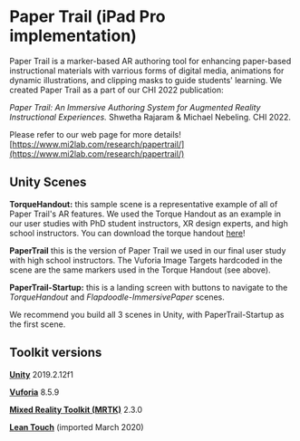 # Paper Trail (iPad Pro implementation)

Paper Trail is a marker-based AR authoring tool for enhancing paper-based instructional materials with varrious forms of digital media, animations for dynamic illustrations, and clipping masks to guide students' learning. We created Paper Trail as a part of our CHI 2022 publication:

*Paper Trail: An Immersive Authoring System for Augmented Reality Instructional Experiences.* Shwetha Rajaram & Michael Nebeling. CHI 2022.

Please refer to our web page for more details! [https://www.mi2lab.com/research/papertrail/](https://www.mi2lab.com/research/papertrail/)


<h2>Unity Scenes</h2>

**TorqueHandout:** this sample scene is a representative example of all of Paper Trail's AR features. We used the Torque Handout as an example in our user studies with PhD student instructors, XR design experts, and high school instructors. You can download the torque handout [here](https://docs.google.com/document/d/1C4VrJB96g7f7sYV6IEmOKhddrwqSrj5oew87MeDrkCk/edit?usp=sharing)!

**PaperTrail** this is the version of Paper Trail we used in our final user study with high school instructors. The Vuforia Image Targets hardcoded in the scene are the same markers used in the Torque Handout (see above).

**PaperTrail-Startup:** this is a landing screen with buttons to navigate to the *TorqueHandout* and *Flapdoodle-ImmersivePaper* scenes.

We recommend you build all 3 scenes in Unity, with PaperTrail-Startup as the first scene.


<h2>Toolkit versions</h2>

**[Unity](https://unity.com/download)** 2019.2.12f1

**[Vuforia](https://developer.vuforia.com/downloads/SDK)** 8.5.9

**[Mixed Reality Toolkit (MRTK)](https://github.com/microsoft/MixedRealityToolkit-Unity/releases)** 2.3.0

**[Lean Touch](https://assetstore.unity.com/packages/tools/input-management/lean-touch-30111#description)** (imported March 2020)
